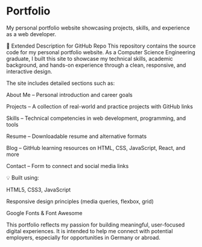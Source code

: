 # Portfolio
My personal portfolio website showcasing projects, skills, and experience as a web developer.


📌 Extended Description for GitHub Repo
This repository contains the source code for my personal portfolio website. As a Computer Science Engineering graduate, I built this site to showcase my technical skills, academic background, and hands-on experience through a clean, responsive, and interactive design.

The site includes detailed sections such as:

About Me – Personal introduction and career goals

Projects – A collection of real-world and practice projects with GitHub links

Skills – Technical competencies in web development, programming, and tools

Resume – Downloadable resume and alternative formats

Blog – GitHub learning resources on HTML, CSS, JavaScript, React, and more

Contact – Form to connect and social media links

💡 Built using:

HTML5, CSS3, JavaScript

Responsive design principles (media queries, flexbox, grid)

Google Fonts & Font Awesome

This portfolio reflects my passion for building meaningful, user-focused digital experiences. It is intended to help me connect with potential employers, especially for opportunities in Germany or abroad.
